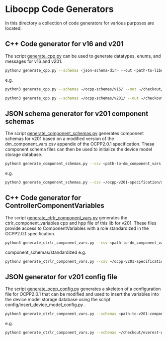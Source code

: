 # Libocpp Code Generators
In this directory a collection of code generators for various purposes are located.

## C++ Code generator for v16 and v201
The script [generate_cpp.py](common/generate_cpp.py) can be used to generate datatypes, enums, and messages for v16 and v201.

```bash
python3 generate_cpp.py --schemas <json-schema-dir> --out <path-to-libocpp> --version <ocpp-version> 
```

e.g.

```bash
python3 generate_cpp.py --schemas ~/ocpp-schemas/v16/ --out ~/checkout/everest-workspace/libocpp --version v16 
```

```bash
python3 generate_cpp.py --schemas ~/ocpp-schemas/v201/ --out ~/checkout/everest-workspace/libocpp --version v201 
```

## JSON schema generator for v201 component schemas
The script [generate_component_schemas.py](v201/generate_component_schemas.py) generates component schemas for v201 based on
a modified version of the dm_component_vars.csv appendix of the OCPP2.0.1 specification. These component schema files can then
be used to initialize the device model storage database.

```bash
python3 generate_component_schemas.py --csv <path-to-dm_component_vars.csv> --out <path-to-v201-components-standardized>
```

e.g.

```bash
python3 generate_component_schemas.py --csv ~/ocpp-v201-specification/appendix/dm_component_vars.csv --out ~/checkout/everest-workspace/libocpp/config/v201/component_schemas/standardized
```

## C++ Code generator for ControllerComponentVariables
The script [generate_ctrlr_component_vars.py](v201/generate_ctrlr_component_vars.py) generates the ctrlr_component_variables cpp and hpp file of this lib for v201. 
These files provide access to ComponentVariables with a role standardized in the OCPP2.0.1 specification.

```bash
python3 generate_ctrlr_component_vars.py --csv <path-to-dm_component_vars.csv> --out <path-to-v201-components-standardized>
```
component_schemas/standardized
e.g.

```bash
python3 generate_ctrlr_component_vars.py --csv ~/ocpp-v201-specification/appendix/dm_component_vars.csv --out ~/checkout/everest-workspace/libocpp
```

## JSON generator for v201 config file
The script [generate_ocpp_config.py](v201/generate_ocpp_config.py.py) generates a skeleton of a configuration file for OCPP2.0.1 that can be modified and 
used to insert the variables into the device model storage database using the script config/insert_device_model_config.py .

```bash
python3 generate_ctrlr_component_vars.py --schemas <path-to-v201-components-standardized> --out <output-directory>
```

e.g.

```bash
python3 generate_ctrlr_component_vars.py --schemas ~/checkout/everest-workspace/libocpp/config/v201/component_schemas/standardized --out ~/checkout/everest-workspace/libocpp/config/v201
```